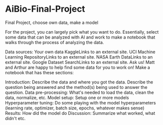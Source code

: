 # AiBio-Final-Project
Final Project, choose own data, make a model


For the project, you can largely pick what you want to do. Essentially, select some data that can be analyzed with AI and work to make a notebook that walks through the process of analyzing the data.

Data sources: 
Your own data
KaggleLinks to an external site.
UCI Machine Learning RepositoryLinks to an external site.
NASA Earth DataLinks to an external site.
Google Dataset SearchLinks to an external site.
Ask us! Matt and Arthur are happy to help find some data for you to work on!
Make a notebook that has these sections:

Introduction: Describe the data and where you got the data. Describe the question being answered and the method(s) being used to answer the question.
Data pre-processing: What's needed to load the data, clean the data, normalize, etc.
Model setup: Setup one or more models
Hyperparameter tuning: Do some playing with the model hyperparameters (learning rate, optimizer, batch size, epochs, whatever makes sense)
Results: How did the model do
Discussion: Summarize what worked, what didn't etc.
